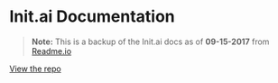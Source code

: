 # Init.ai Documentation

> **Note:** This is a backup of the Init.ai docs as of **09-15-2017** from [Readme.io](readme.io)

[View the repo](https://github.com/init-ai/docs)
